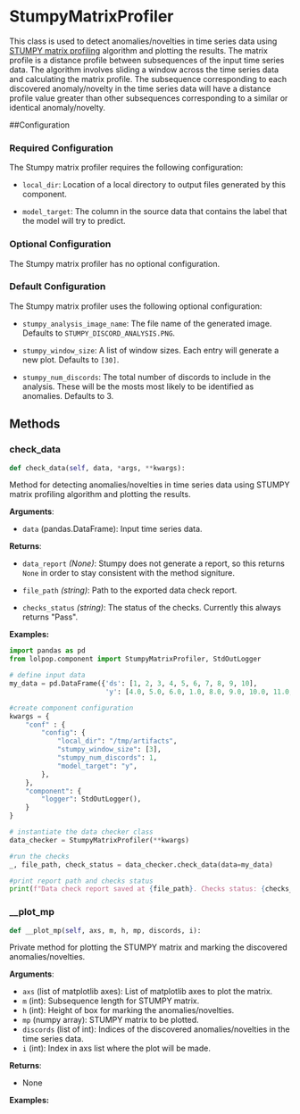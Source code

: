 # StumpyMatrixProfiler 

This class is used to detect anomalies/novelties in time series data using [STUMPY matrix profiling](https://stumpy.readthedocs.io/en/latest/Tutorial_The_Matrix_Profile.html) algorithm and plotting the results. The matrix profile is a distance profile between subsequences of the input time series data. The algorithm involves sliding a window across the time series data and calculating the matrix profile. The subsequence corresponding to each discovered anomaly/novelty in the time series data will have a distance profile value greater than other subsequences corresponding to a similar or identical anomaly/novelty.

##Configuration

### Required Configuration
The Stumpy matrix profiler requires the following configuration: 

- `local_dir`: Location of a local directory to output files generated by this component. 

- `model_target`: The column in the source data that contains the label that the model will try to predict.

### Optional Configuration
The Stumpy matrix profiler has no optional configuration.

### Default Configuration
The Stumpy matrix profiler uses the following optional configuration: 

- `stumpy_analysis_image_name`: The file name of the generated image. Defaults to `STUMPY_DISCORD_ANALYSIS.PNG`.

- `stumpy_window_size`: A list of window sizes. Each entry will generate a new plot. Defaults to `[30]`. 

- `stumpy_num_discords`: The total number of discords to include in the analysis. These will be the mosts most likely to be identified as anomalies. Defaults to 3. 



## Methods

### check_data
```python
def check_data(self, data, *args, **kwargs):
```
Method for detecting anomalies/novelties in time series data using STUMPY matrix profiling algorithm and plotting the results.

**Arguments**:

- `data` (pandas.DataFrame): Input time series data.

**Returns**:

- `data_report` *(None)*: Stumpy does not generate a report, so this returns `None` in order to stay consistent with the method signiture. 

- `file_path` *(string)*: Path to the exported data check report.

- `checks_status` *(string)*: The status of the checks. Currently this always returns "Pass". 

**Examples:** 
```python
import pandas as pd
from lolpop.component import StumpyMatrixProfiler, StdOutLogger

# define input data
my_data = pd.DataFrame({'ds': [1, 2, 3, 4, 5, 6, 7, 8, 9, 10], 
                        'y': [4.0, 5.0, 6.0, 1.0, 8.0, 9.0, 10.0, 11.0, 12.0, 13.0]})

#create component configuration
kwargs = {
    "conf" : {
        "config": {
            "local_dir": "/tmp/artifacts",
            "stumpy_window_size": [3], 
            "stumpy_num_discords": 1,
            "model_target": "y",
        },
    },
    "component": {
        "logger": StdOutLogger(),
    }
}

# instantiate the data checker class
data_checker = StumpyMatrixProfiler(**kwargs)

#run the checks
_, file_path, check_status = data_checker.check_data(data=my_data)

#print report path and checks status
print(f"Data check report saved at {file_path}. Checks status: {checks_status}")
```

### __plot_mp
```python
def __plot_mp(self, axs, m, h, mp, discords, i): 
```
Private method for plotting the STUMPY matrix and marking the discovered anomalies/novelties.

**Arguments**:

- `axs` (list of matplotlib axes): List of matplotlib axes to plot the matrix.
- `m`  (int): Subsequence length for STUMPY matrix.
- `h` (int): Height of box for marking the anomalies/novelties.
- `mp` (numpy array): STUMPY matrix to be plotted.
- `discords` (list of int): Indices of the discovered anomalies/novelties in the time series data.
- `i` (int): Index in axs list where the plot will be made.

**Returns**:

- None

**Examples:**



